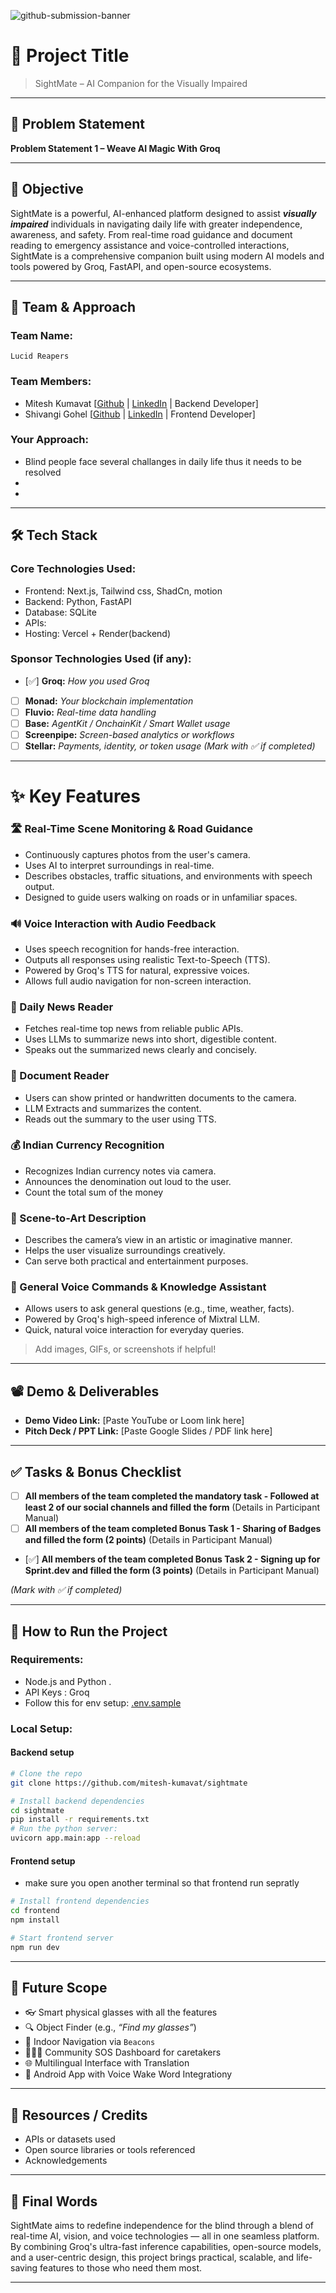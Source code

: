 ![github-submission-banner](https://github.com/user-attachments/assets/a1493b84-e4e2-456e-a791-ce35ee2bcf2f)

# 🚀 Project Title

> SightMate – AI Companion for the Visually Impaired

---

## 📌 Problem Statement

**Problem Statement 1 – Weave AI Magic With Groq**

---

## 🎯 Objective

SightMate is a powerful, AI-enhanced platform designed to assist ***visually impaired*** individuals in navigating daily life with greater independence, awareness, and safety. From real-time road guidance and document reading to emergency assistance and voice-controlled interactions, SightMate is a comprehensive companion built using modern AI models and tools powered by Groq, FastAPI, and open-source ecosystems.

---

## 🧠 Team & Approach

### Team Name:  
`Lucid Reapers`

### Team Members:  
- Mitesh Kumavat [[Github](https://github.com/mitesh-kumavat) | [LinkedIn](https://linkedin.com/in/mitesh-kumavat) | Backend Developer]  
- Shivangi Gohel [[Github](https://github.com/shivangi-gohel) | [LinkedIn](https://www.linkedin.com/in/shivangi-gohel-54339b330/) | Frontend Developer]  

### Your Approach:  
- Blind people face several challanges in daily life thus it needs to be resolved  
-
-

---

## 🛠️ Tech Stack

### Core Technologies Used:
- Frontend: Next.js, Tailwind css, ShadCn, motion
- Backend: Python, FastAPI
- Database: SQLite
- APIs: 
- Hosting: Vercel + Render(backend)

### Sponsor Technologies Used (if any):
- [✅] **Groq:** _How you used Groq_  
- [ ] **Monad:** _Your blockchain implementation_  
- [ ] **Fluvio:** _Real-time data handling_  
- [ ] **Base:** _AgentKit / OnchainKit / Smart Wallet usage_  
- [ ] **Screenpipe:** _Screen-based analytics or workflows_  
- [ ] **Stellar:** _Payments, identity, or token usage_
*(Mark with ✅ if completed)*
---

# ✨ Key Features


### 🛣️ Real-Time Scene Monitoring & Road Guidance

- Continuously captures photos from the user's camera.
- Uses AI to interpret surroundings in real-time.
- Describes obstacles, traffic situations, and environments with speech output.
- Designed to guide users walking on roads or in unfamiliar spaces.

### 🔊 Voice Interaction with Audio Feedback

- Uses speech recognition for hands-free interaction.
- Outputs all responses using realistic Text-to-Speech (TTS).
- Powered by Groq's TTS for natural, expressive voices.
- Allows full audio navigation for non-screen interaction.

### 📰 Daily News Reader

- Fetches real-time top news from reliable public APIs.
- Uses LLMs to summarize news into short, digestible content.
- Speaks out the summarized news clearly and concisely.

### 📄 Document Reader

- Users can show printed or handwritten documents to the camera.
- LLM Extracts and summarizes the content.
- Reads out the summary to the user using TTS.

### 💰 Indian Currency Recognition

- Recognizes Indian currency notes via camera.
- Announces the denomination out loud to the user.
- Count the total sum of the money

### 🎨 Scene-to-Art Description

- Describes the camera’s view in an artistic or imaginative manner.
- Helps the user visualize surroundings creatively.
- Can serve both practical and entertainment purposes.

### 🔁 General Voice Commands & Knowledge Assistant

- Allows users to ask general questions (e.g., time, weather, facts).
- Powered by Groq's high-speed inference of Mixtral LLM.
- Quick, natural voice interaction for everyday queries.

> Add images, GIFs, or screenshots if helpful!

---

## 📽️ Demo & Deliverables

- **Demo Video Link:** [Paste YouTube or Loom link here]  
- **Pitch Deck / PPT Link:** [Paste Google Slides / PDF link here]  

---

## ✅ Tasks & Bonus Checklist

- [ ] **All members of the team completed the mandatory task - Followed at least 2 of our social channels and filled the form** (Details in Participant Manual)  
- [ ] **All members of the team completed Bonus Task 1 - Sharing of Badges and filled the form (2 points)**  (Details in Participant Manual)
- [✅] **All members of the team completed Bonus Task 2 - Signing up for Sprint.dev and filled the form (3 points)**  (Details in Participant Manual)

*(Mark with ✅ if completed)*

---

## 🧪 How to Run the Project

### Requirements:
- Node.js and Python  .
- API Keys : Groq
- Follow this for env setup: [.env.sample](./.env.sample)

### Local Setup:

#### Backend setup
```bash
# Clone the repo
git clone https://github.com/mitesh-kumavat/sightmate

# Install backend dependencies
cd sightmate
pip install -r requirements.txt
# Run the python server:
uvicorn app.main:app --reload
```

#### Frontend setup
- make sure you open another terminal so that frontend run sepratly
```bash
# Install frontend dependencies
cd frontend
npm install

# Start frontend server
npm run dev
```

---

## 🧬 Future Scope

- 👓 Smart physical glasses with all the features 
- 🔍 Object Finder (e.g., *“Find my glasses”*)
- 🧭 Indoor Navigation via `Beacons`
- 🧑‍🤝‍🧑 Community SOS Dashboard for caretakers
- 🌐 Multilingual Interface with Translation
- 📱 Android App with Voice Wake Word Integrationy  

---

## 📎 Resources / Credits

- APIs or datasets used  
- Open source libraries or tools referenced  
- Acknowledgements  

---

## 🏁 Final Words

SightMate aims to redefine independence for the blind through a blend of real-time AI, vision, and voice technologies — all in one seamless platform. By combining Groq's ultra-fast inference capabilities, open-source models, and a user-centric design, this project brings practical, scalable, and life-saving features to those who need them most.

---